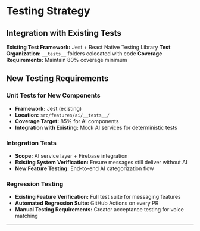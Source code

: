 # Testing Strategy

## Integration with Existing Tests

**Existing Test Framework:** Jest + React Native Testing Library
**Test Organization:** `__tests__` folders colocated with code
**Coverage Requirements:** Maintain 80% coverage minimum

## New Testing Requirements

### Unit Tests for New Components

- **Framework:** Jest (existing)
- **Location:** `src/features/ai/__tests__/`
- **Coverage Target:** 85% for AI components
- **Integration with Existing:** Mock AI services for deterministic tests

### Integration Tests

- **Scope:** AI service layer + Firebase integration
- **Existing System Verification:** Ensure messages still deliver without AI
- **New Feature Testing:** End-to-end AI categorization flow

### Regression Testing

- **Existing Feature Verification:** Full test suite for messaging features
- **Automated Regression Suite:** GitHub Actions on every PR
- **Manual Testing Requirements:** Creator acceptance testing for voice matching

---
